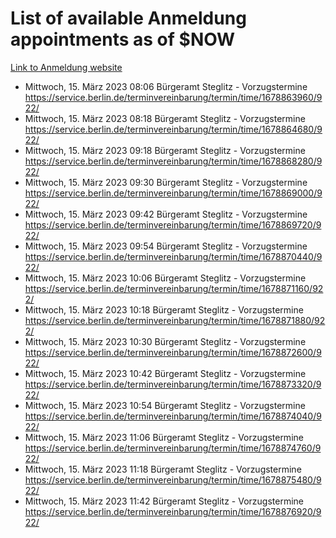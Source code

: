 # List of available Anmeldung appointments as of $NOW
[Link to Anmeldung website](https://service.berlin.de/terminvereinbarung/termin/tag.php?termin=1&anliegen[]=120686&dienstleisterlist=122210,122217,327316,122219,327312,122227,327314,122231,327346,122243,327348,122254,122252,329742,122260,329745,122262,329748,122271,327278,122273,327274,122277,327276,330436,122280,327294,122282,327290,122284,327292,122291,327270,122285,327266,122286,327264,122296,327268,150230,329760,122297,327286,122294,327284,122312,329763,122314,329775,122304,327330,122311,327334,122309,327332,317869,122281,327352,122279,329772,122283,122276,327324,122274,327326,122267,329766,122246,327318,122251,327320,122257,327322,122208,327298,122226,327300&herkunft=http%3A%2F%2Fservice.berlin.de%2Fdienstleistung%2F120686%2F)
- Mittwoch, 15. März 2023 08:06 Bürgeramt Steglitz - Vorzugstermine https://service.berlin.de/terminvereinbarung/termin/time/1678863960/922/
- Mittwoch, 15. März 2023 08:18 Bürgeramt Steglitz - Vorzugstermine https://service.berlin.de/terminvereinbarung/termin/time/1678864680/922/
- Mittwoch, 15. März 2023 09:18 Bürgeramt Steglitz - Vorzugstermine https://service.berlin.de/terminvereinbarung/termin/time/1678868280/922/
- Mittwoch, 15. März 2023 09:30 Bürgeramt Steglitz - Vorzugstermine https://service.berlin.de/terminvereinbarung/termin/time/1678869000/922/
- Mittwoch, 15. März 2023 09:42 Bürgeramt Steglitz - Vorzugstermine https://service.berlin.de/terminvereinbarung/termin/time/1678869720/922/
- Mittwoch, 15. März 2023 09:54 Bürgeramt Steglitz - Vorzugstermine https://service.berlin.de/terminvereinbarung/termin/time/1678870440/922/
- Mittwoch, 15. März 2023 10:06 Bürgeramt Steglitz - Vorzugstermine https://service.berlin.de/terminvereinbarung/termin/time/1678871160/922/
- Mittwoch, 15. März 2023 10:18 Bürgeramt Steglitz - Vorzugstermine https://service.berlin.de/terminvereinbarung/termin/time/1678871880/922/
- Mittwoch, 15. März 2023 10:30 Bürgeramt Steglitz - Vorzugstermine https://service.berlin.de/terminvereinbarung/termin/time/1678872600/922/
- Mittwoch, 15. März 2023 10:42 Bürgeramt Steglitz - Vorzugstermine https://service.berlin.de/terminvereinbarung/termin/time/1678873320/922/
- Mittwoch, 15. März 2023 10:54 Bürgeramt Steglitz - Vorzugstermine https://service.berlin.de/terminvereinbarung/termin/time/1678874040/922/
- Mittwoch, 15. März 2023 11:06 Bürgeramt Steglitz - Vorzugstermine https://service.berlin.de/terminvereinbarung/termin/time/1678874760/922/
- Mittwoch, 15. März 2023 11:18 Bürgeramt Steglitz - Vorzugstermine https://service.berlin.de/terminvereinbarung/termin/time/1678875480/922/
- Mittwoch, 15. März 2023 11:42 Bürgeramt Steglitz - Vorzugstermine https://service.berlin.de/terminvereinbarung/termin/time/1678876920/922/
